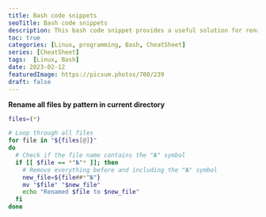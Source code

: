 ```yaml
---
title: Bash code snippets
seoTitle: Bash code snippets
description: This bash code snippet provides a useful solution for renaming files in the current directory based on a specific pattern.
toc: true
categories: [Linux, programming, Bash, CheatSheet]
series: [CheatSheet]
tags:  [Linux, Bash]
date: 2023-02-12
featuredImage: https://picsum.photos/700/239
draft: false
---
```



**Rename all files by pattern in current directory**

```sh
files=(*)

# Loop through all files
for file in "${files[@]}"
do
  # Check if the file name contains the "№" symbol
  if [[ $file == *"№"* ]]; then
    # Remove everything before and including the "№" symbol
    new_file=${file##*"№"}
    mv "$file" "$new_file"
    echo "Renamed $file to $new_file"
  fi
done
```
